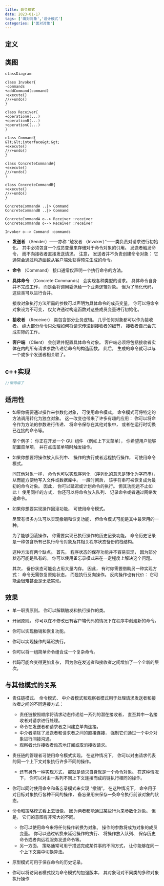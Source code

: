 ```yaml
---
title: 命令模式
date: 2023-01-17
tags: ['面对对象','设计模式']
categories: ['面对对象']
---
```

## 定义

## 类图
```mermaid
classDiagram

class Invoker{
-commands
+addCommand(command)
+execute()
///+undo()
}

class Receiver{
+operationA(...)
+operationB(...)
+operationC(...)
}

class Command{
&lt;&lt;interface&gt;&gt;
+execute()
///+undo()
}

class ConcreteCommandA{
+execute()
///+undo()
}

class ConcreteCommandB{
+execute()
///+undo()
}

ConcreteCommandA ..|> Command
ConcreteCommandB ..|> Command

ConcreteCommandA o--> Receiver :receiver
ConcreteCommandB o--> Receiver :receiver

Invoker o--> Command :commands
```

-   **发送者** （Sender）——亦称 “触发者 （Invoker）”——类负责对请求进行初始化， 其中必须包含一个成员变量来存储对于命令对象的引用。 发送者触发命令， 而不向接收者直接发送请求。 注意， 发送者并不负责创建命令对象： 它通常会通过构造函数从客户端处获得预先生成的命令。
    
-   **命令** （Command） 接口通常仅声明一个执行命令的方法。
    
-   **具体命令** （Concrete Commands） 会实现各种类型的请求。 具体命令自身并不完成工作， 而是会将调用委派给一个业务逻辑对象。 但为了简化代码， 这些类可以进行合并。
    
    接收对象执行方法所需的参数可以声明为具体命令的成员变量。 你可以将命令对象设为不可变， 仅允许通过构造函数对这些成员变量进行初始化。
    
-   **接收者** （Receiver） 类包含部分业务逻辑。 几乎任何对象都可以作为接收者。 绝大部分命令只处理如何将请求传递到接收者的细节， 接收者自己会完成实际的工作。
    
-   **客户端** （Client） 会创建并配置具体命令对象。 客户端必须将包括接收者实体在内的所有请求参数传递给命令的构造函数。 此后， 生成的命令就可以与一个或多个发送者相关联了。

## c++实现
```cpp
//懒得编了
```
## 适用性
- 如果你需要通过操作来参数化对象， 可使用命令模式。
	命令模式可将特定的方法调用转化为独立对象。 这一改变也带来了许多有趣的应用： 你可以将命令作为方法的参数进行传递、 将命令保存在其他对象中， 或者在运行时切换已连接的命令等。
	
	举个例子： 你正在开发一个 GUI 组件 （例如上下文菜单）， 你希望用户能够配置菜单项， 并在点击菜单项时触发操作。

- 如果你想要将操作放入队列中、 操作的执行或者远程执行操作， 可使用命令模式。

	同其他对象一样， 命令也可以实现序列化 （序列化的意思是转化为字符串）， 从而能方便地写入文件或数据库中。 一段时间后， 该字符串可被恢复成为最初的命令对象。 因此， 你可以延迟或计划命令的执行。 但其功能远不止如此！ 使用同样的方式， 你还可以将命令放入队列、 记录命令或者通过网络发送命令。

- 如果你想要实现操作回滚功能， 可使用命令模式。

	尽管有很多方法可以实现撤销和恢复功能， 但命令模式可能是其中最常用的一种。
 
	为了能够回滚操作， 你需要实现已执行操作的历史记录功能。 命令历史记录是一种包含所有已执行命令对象及其相关程序状态备份的栈结构。
	
	这种方法有两个缺点。 首先， 程序状态的保存功能并不容易实现， 因为部分状态可能是私有的。 你可以使用备忘录模式来在一定程度上解决这个问题。
	
	其次， 备份状态可能会占用大量内存。 因此， 有时你需要借助另一种实现方式： 命令无需恢复原始状态， 而是执行反向操作。 反向操作也有代价： 它可能会很难甚至是无法实现。

## 效果
- 单一职责原则。 你可以解耦触发和执行操作的类。
- 开闭原则。 你可以在不修改已有客户端代码的情况下在程序中创建新的命令。
- 你可以实现撤销和恢复功能。
- 你可以实现操作的延迟执行。
- 你可以将一组简单命令组合成一个复杂命令。

- 代码可能会变得更加复杂， 因为你在发送者和接收者之间增加了一个全新的层次。

## 与其他模式的关系

- 责任链模式、 命令模式、 中介者模式和观察者模式用于处理请求发送者和接收者之间的不同连接方式：
	 -   责任链按照顺序将请求动态传递给一系列的潜在接收者， 直至其中一名接收者对请求进行处理。
	 -   命令在发送者和请求者之间建立单向连接。
	 -   中介者清除了发送者和请求者之间的直接连接， 强制它们通过一个中介对象进行间接沟通。
	 -   观察者允许接收者动态地订阅或取消接收请求。

- 责任链的管理者可使用命令模式实现。 在这种情况下， 你可以对由请求代表的同一个上下文对象执行许多不同的操作。

	- 还有另外一种实现方式， 那就是请求自身就是一个命令对象。 在这种情况下， 你可以对由一系列不同上下文连接而成的链执行相同的操作。

- 你可以同时使用命令和备忘录模式来实现 “撤销”。 在这种情况下， 命令用于对目标对象执行各种不同的操作， 备忘录用来保存一条命令执行前该对象的状态。

- 命令和策略模式看上去很像， 因为两者都能通过某些行为来参数化对象。 但是， 它们的意图有非常大的不同。

	 -    你可以使用命令来将任何操作转换为对象。 操作的参数将成为对象的成员变量。 你可以通过转换来延迟操作的执行、 将操作放入队列、 保存历史命令或者向远程服务发送命令等。
	 -    另一方面， 策略通常可用于描述完成某件事的不同方式， 让你能够在同一个上下文类中切换算法。
  
- 原型模式可用于保存命令的历史记录。

- 你可以将访问者模式视为命令模式的加强版本， 其对象可对不同类的多种对象执行操作